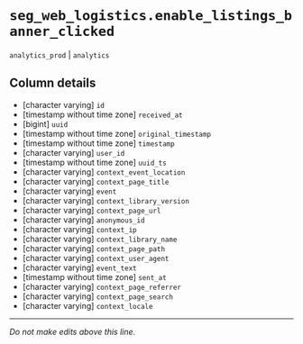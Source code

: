 # `seg_web_logistics.enable_listings_banner_clicked`
`analytics_prod` | `analytics`

## Column details
* [character varying] `id`
* [timestamp without time zone] `received_at`
* [bigint]    `uuid`
* [timestamp without time zone] `original_timestamp`
* [timestamp without time zone] `timestamp`
* [character varying] `user_id`
* [timestamp without time zone] `uuid_ts`
* [character varying] `context_event_location`
* [character varying] `context_page_title`
* [character varying] `event`
* [character varying] `context_library_version`
* [character varying] `context_page_url`
* [character varying] `anonymous_id`
* [character varying] `context_ip`
* [character varying] `context_library_name`
* [character varying] `context_page_path`
* [character varying] `context_user_agent`
* [character varying] `event_text`
* [timestamp without time zone] `sent_at`
* [character varying] `context_page_referrer`
* [character varying] `context_page_search`
* [character varying] `context_locale`

-------------------------------------------------------------------------------
*Do not make edits above this line.*
